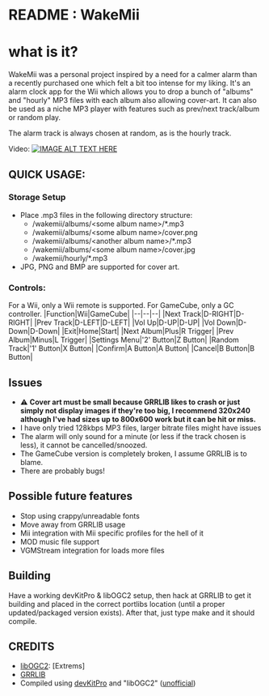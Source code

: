 # README : WakeMii

# what is it?
WakeMii was a personal project inspired by a need for a calmer alarm than a recently purchased one which felt a bit too intense for my liking. It's an alarm clock app for the Wii which allows you to drop a bunch of "albums" and "hourly" MP3 files with each album also allowing cover-art. It can also be used as a niche MP3 player with features such as prev/next track/album or random play.

The alarm track is always chosen at random, as is the hourly track.

Video:
[![IMAGE ALT TEXT HERE](https://img.youtube.com/vi/8oii7kSEqC8/0.jpg)](https://youtu.be/8oii7kSEqC8)


## QUICK USAGE:
### Storage Setup
 * Place .mp3 files in the following directory structure:
    * /wakemii/albums/\<some album name>/*.mp3
    * /wakemii/albums/\<some album name>/cover.png
    * /wakemii/albums/\<another album name>/*.mp3
    * /wakemii/albums/\<some album name>/cover.jpg
    * /wakemii/hourly/*.mp3
* JPG, PNG and BMP are supported for cover art.

### Controls:
For a Wii, only a Wii remote is supported. For GameCube, only a GC controller.
|Function|Wii|GameCube|
|--|--|--|
|Next Track|D-RIGHT|D-RIGHT|
|Prev Track|D-LEFT|D-LEFT|
|Vol Up|D-UP|D-UP|
|Vol Down|D-Down|D-Down|
|Exit|Home|Start|
|Next Album|Plus|R Trigger|
|Prev Album|Minus|L Trigger|
|Settings Menu|'2' Button|Z Button|
|Random Track|'1' Button|X Button|
|Confirm|A Button|A Button|
|Cancel|B Button|B Button|

## Issues
* :warning: **Cover art must be small because GRRLIB likes to crash or just
simply not display images if they're too big, I recommend 320x240
although I've had sizes up to 800x600 work but it can be hit or miss.**
* I have only tried 128kbps MP3 files, larger bitrate files might have issues
* The alarm will only sound for a minute (or less if the track chosen is less), it cannot be cancelled/snoozed.
* The GameCube version is completely broken, I assume GRRLIB is to blame.
* There are probably bugs!

## Possible future features
* Stop using crappy/unreadable fonts
* Move away from GRRLIB usage
* Mii integration with Mii specific profiles for the hell of it
* MOD music file support
* VGMStream integration for loads more files

## Building
Have a working devKitPro & libOGC2 setup, then hack at GRRLIB to get it building and placed in the correct portlibs location (until a proper updated/packaged version exists). After that, just type make and it should compile.

## CREDITS
 * [libOGC2](https://github.com/extremscorner/libogc2): [Extrems]
 * [GRRLIB](https://github.com/GRRLIB/GRRLIB)
 * Compiled using [devKitPro](https://devkitpro.org/) and "libOGC2" ([unofficial](https://github.com/extremscorner/libogc2))
 
